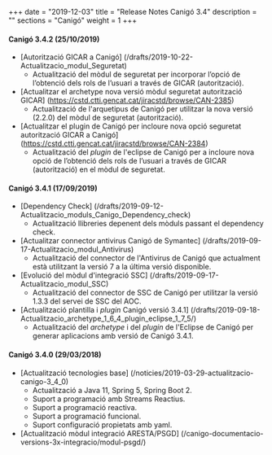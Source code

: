 +++
date        = "2019-12-03"
title       = "Release Notes Canigó 3.4"
description = ""
sections    = "Canigó"
weight      = 1
+++

#### Canigó 3.4.2 (25/10/2019)

- [Autorització GICAR a Canigó] (/drafts/2019-10-22-Actualitzacio_modul_Seguretat)
	- Actualització del mòdul de seguretat per incorporar l’opció de l’obtenció dels rols de l’usuari a través de GICAR (autorització).
- [Actualitzar el archetype nova versió mòdul seguretat autorització GICAR] (https://cstd.ctti.gencat.cat/jiracstd/browse/CAN-2385)
	- Actualització de l'arquetipus de Canigó per utilitzar la nova versió (2.2.0) del mòdul de seguretat (autorització).	
- [Actualitzar el plugin de Canigó per incloure nova opció seguretat autorització GICAR a Canigó] (https://cstd.ctti.gencat.cat/jiracstd/browse/CAN-2384)
	- Actualització del _plugin_ de l'eclipse de Canigó per a incloure nova opció de l’obtenció dels rols de l’usuari a través de GICAR (autorització) en el mòdul de seguretat.


#### Canigó 3.4.1 (17/09/2019)

- [Dependency Check] (/drafts/2019-09-12-Actualitzacio_moduls_Canigo_Dependency_check)
	- Actualització llibreries depenent dels mòduls passant el dependency check.
- [Actualitzar connector antivirus Canigó de Symantec] (/drafts/2019-09-17-Actualitzacio_modul_Antivirus)
	- Actualització del connector de l'Antivirus de Canigó que actualment està utilitzant la versió 7 a la última versió disponible.
- [Evolució del mòdul d'integració SSC] (/drafts/2019-09-17-Actualitzacio_modul_SSC)
	- Actualització del connector de SSC de Canigó per utilitzar la versió 1.3.3 del servei de SSC del AOC.
- [Actualització plantilla i _plugin_ Canigó versió 3.4.1] (/drafts/2019-09-18-Actualitzacio_archetype_1_6_4_plugin_eclipse_1_7_5/)
	- Actualització del _archetype_ i del _plugin_ de l'Eclipse de Canigó per generar aplicacions amb versió de Canigó 3.4.1.


#### Canigó 3.4.0 (29/03/2018)

- [Actualització tecnologies base] (/noticies/2019-03-29-actualitzacio-canigo-3_4_0)
	- Actualització a Java 11, Spring 5, Spring Boot 2.
	- Suport a programació amb Streams Reactius.
	- Suport a programació reactiva.
	- Suport a programació funcional.
	- Suport configuració propietats amb yaml.		
- [Actualització mòdul integració ARESTA/PSGD] (/canigo-documentacio-versions-3x-integracio/modul-psgd/)

